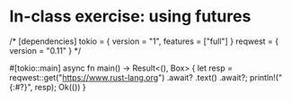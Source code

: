 # In-class exercise: using futures

/*
[dependencies]
tokio = { version = "1", features = ["full"] }
reqwest = { version = "0.11" }
*/

#[tokio::main]
async fn main() -> Result<(), Box<dyn std::error::Error>> {
    let resp = reqwest::get("https://www.rust-lang.org")
        .await?
        .text()
        .await?;
    println!("{:#?}", resp);
    Ok(())
}
